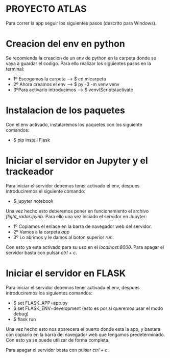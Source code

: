 # PROYECTO ATLAS
Para correr la app seguir los siguientes pasos (descrito para Windows).

# Creacion del env en python
Se recomienda la creacion de un env de python en la carpeta donde se vaya a guardar el codigo. Para ello
realizar los siguientes pasos en la terminal:
* 1º Escogemos la carpeta -->  $ cd micarpeta
* 2º Ahora creamos el env --> $ py -3 -m venv venv
* 3ºPara activarlo introducimos --> $ venv\Scripts\activate

# Instalacion de los paquetes
Con el env activado, instalaremos los paquetes con los siguiente comandos:
* $ pip install Flask

# Iniciar el servidor en Jupyter y el trackeador
Para iniciar el servidor debemos tener activado el env, despues introduciremos el siguiente comando:
* $ jupyter notebook

Una vez hecho esto deberemos poner en funcionamiento el archivo *flight_radar.ipynb*. Para ello una vez inciado
el servidor en Jupyter:
* 1º Copiamos el enlace en la barra de navegador web del servidor.
* 2º Vamos a la carpeta *app*
* 3º Lo abrimos y le damos al boton superior *run*. 

Con esto ya esta activado para su uso en el *localhost:8000*. Para apagar el servidor basta con pulsar *ctrl + c*.

# Iniciar el servidor en FLASK
Para iniciar el servidor debemos tener activado el env, despues introduciremos los siguientes comandos:
* $ set FLASK_APP=app.py
* $ set FLASK_ENV=development (esto es por si queremos usar el modo debug)
* $ flask run

Una vez hecho esto nos aparecera el puerto donde esta la app, y bastara con copiarlo en la barra del navegador
web que tengamos predeterminado. Con esto ya se puede utilizar de forma completa. 

Para apagar el servidor basta con pulsar *ctrl + c*.

